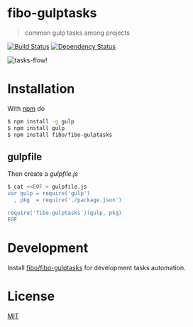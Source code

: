 # fibo-gulptasks

> common gulp tasks among projects

[![Build Status](https://travis-ci.org/fibo/fibo-gulptasks.png?branch=master)](https://travis-ci.org/fibo/fibo-gulptasks.png?branch=master) [![Dependency Status](https://gemnasium.com/fibo/fibo-gulptasks.png)](https://gemnasium.com/fibo/fibo-gulptasks)

![tasks-flow!](http://www.g14n.info/fibo-gulptasks/img/tasks-flow.png)

# Installation

With [npm](https://npmjs.org/) do

```bash
$ npm install -g gulp
$ npm install gulp
$ npm install fibo/fibo-gulptasks
```

## gulpfile

Then create a *gulpfile.js*

```bash
$ cat <<EOF > gulpfile.js
var gulp = require('gulp')
  , pkg  = require('./package.json')

require('fibo-gulptasks')(gulp, pkg)
EOF
```

# Development

Install [fibo/fibo-gulptasks][1] for development tasks automation.

# License

[MIT][2]

[1]: https://github.com/fibo/fibo-gulptasks
[2]: http://fibo.mit-license.org/

